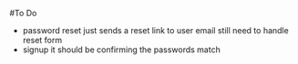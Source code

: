 #To Do
- password reset just sends a reset link to user email still need to handle reset form
- signup it should be confirming the passwords match
